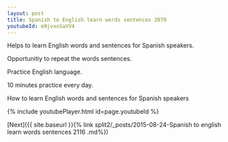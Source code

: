 ```yaml
---
layout: post
title: Spanish to English learn words sentences 2070 
youtubeId: m9jvxcGaVV4
---
```

 
 
Helps to learn English words and sentences for Spanish speakers.

Opportunitiy to repeat the words sentences. 

Practice English language. 
 
10 minutes practice every day. 
 
How to learn English words and sentences for Spanish speakers 
 
{% include youtubePlayer.html id=page.youtubeId %}
 
 
[Next]({{ site.baseurl }}{% link  split2/_posts/2015-08-24-Spanish to english learn words sentences 2116 .md%})
 
